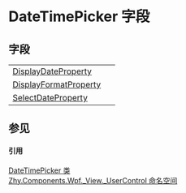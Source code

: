 # DateTimePicker 字段




## 字段
<table>
<tr>
<td><a href="7f40ec3d-0eff-605c-7260-b8db6bd3d5f9">DisplayDateProperty</a></td>
<td> </td></tr>
<tr>
<td><a href="2c764eaf-2480-77e2-00e8-12e4a77117bd">DisplayFormatProperty</a></td>
<td> </td></tr>
<tr>
<td><a href="85cdd8d4-77a2-63a7-1564-2ba89a7a9e0c">SelectDateProperty</a></td>
<td> </td></tr>
</table>

## 参见


#### 引用
<a href="dcda2503-f095-62f6-dcd6-1038a6082d77">DateTimePicker 类</a>  
<a href="939d3892-9fca-bd37-7b75-4eadde1d40b0">Zhy.Components.Wpf._View._UserControl 命名空间</a>  
